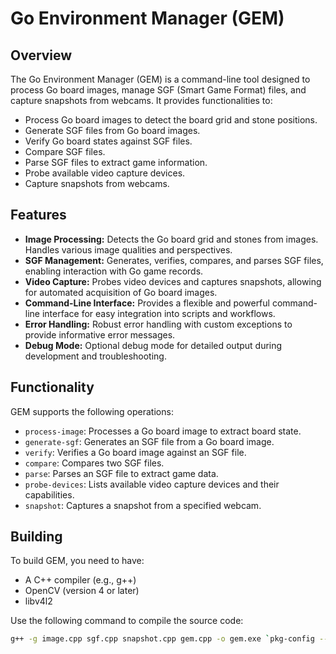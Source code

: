 # Go Environment Manager (GEM)

## Overview

The Go Environment Manager (GEM) is a command-line tool designed to process Go board images, manage SGF (Smart Game Format) files, and capture snapshots from webcams. It provides functionalities to:

* Process Go board images to detect the board grid and stone positions.
* Generate SGF files from Go board images.
* Verify Go board states against SGF files.
* Compare SGF files.
* Parse SGF files to extract game information.
* Probe available video capture devices.
* Capture snapshots from webcams.

## Features

* **Image Processing:** Detects the Go board grid and stones from images. Handles various image qualities and perspectives.
* **SGF Management:** Generates, verifies, compares, and parses SGF files, enabling interaction with Go game records.
* **Video Capture:** Probes video devices and captures snapshots, allowing for automated acquisition of Go board images.
* **Command-Line Interface:** Provides a flexible and powerful command-line interface for easy integration into scripts and workflows.
* **Error Handling:** Robust error handling with custom exceptions to provide informative error messages.
* **Debug Mode:** Optional debug mode for detailed output during development and troubleshooting.

## Functionality

GEM supports the following operations:

* `process-image`: Processes a Go board image to extract board state.
* `generate-sgf`: Generates an SGF file from a Go board image.
* `verify`: Verifies a Go board image against an SGF file.
* `compare`: Compares two SGF files.
* `parse`: Parses an SGF file to extract game data.
* `probe-devices`: Lists available video capture devices and their capabilities.
* `snapshot`: Captures a snapshot from a specified webcam.

## Building

To build GEM, you need to have:

* A C++ compiler (e.g., g++)
* OpenCV (version 4 or later)
* libv4l2

Use the following command to compile the source code:

```bash
g++ -g image.cpp sgf.cpp snapshot.cpp gem.cpp -o gem.exe `pkg-config --cflags --libs opencv4` -lv4l2